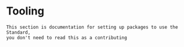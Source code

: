 # Tooling

```admonish note
This section is documentation for setting up packages to use the Standard,
you don't need to read this as a contributing
```
